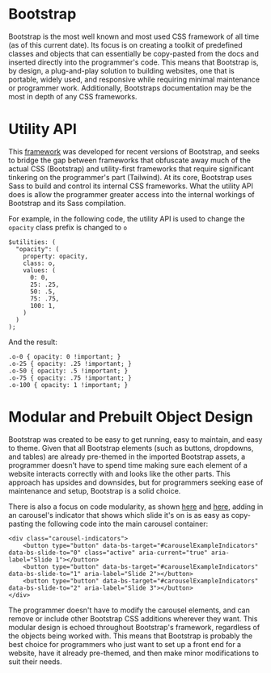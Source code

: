 # Bootstrap
Bootstrap is the most well known and most used CSS framework of all time (as of this current date). Its focus is on creating a toolkit of predefined classes and objects that
can essentially be copy-pasted from the docs and inserted directly into the programmer's code. This means that Bootstrap is, by design, a plug-and-play solution to building websites, one that is portable, widely used, and responsive while requiring minimal maintenance or programmer work. Additionally, Bootstraps documentation may be the most in depth of any CSS frameworks.

# Utility API
This [framework](https://getbootstrap.com/docs/5.0/utilities/api/) was developed for recent versions of Bootstrap, and seeks to bridge the gap between frameworks that obfuscate away much of the actual CSS (Bootstrap) and utility-first frameworks that require significant tinkering on the programmer's part (Tailwind). At its core, Bootstrap uses Sass to build and control its internal CSS frameworks. What the utility API does is allow the programmer greater access into the internal workings of Bootstrap and its Sass compilation. 

For example, in the following code, the utility API is used to change the `opacity` class prefix is changed to `o`

```
$utilities: (
  "opacity": (
    property: opacity,
    class: o,
    values: (
      0: 0,
      25: .25,
      50: .5,
      75: .75,
      100: 1,
    )
  )
);
```

And the result:
```
.o-0 { opacity: 0 !important; }
.o-25 { opacity: .25 !important; }
.o-50 { opacity: .5 !important; }
.o-75 { opacity: .75 !important; }
.o-100 { opacity: 1 !important; }
```

# Modular and Prebuilt Object Design
Bootstrap was created to be easy to get running, easy to maintain, and easy to theme. Given that all Bootstrap elements (such as buttons, dropdowns, and tables) are already pre-themed in the imported Bootstrap assets, a programmer doesn't have to spend time making sure each element of a website interacts correctly with and looks like the other parts. This approach has upsides and downsides, but for programmers seeking ease of maintenance and setup, Bootstrap is a solid choice.

There is also a focus on code modularity, as shown [here](https://getbootstrap.com/docs/5.2/components/carousel/#with-controls) and [here](https://getbootstrap.com/docs/5.2/components/carousel/#with-controls), adding in an carousel's indicator that shows which slide it's on is as easy as copy-pasting the following code into the main carousel container:

```
<div class="carousel-indicators">
    <button type="button" data-bs-target="#carouselExampleIndicators" data-bs-slide-to="0" class="active" aria-current="true" aria-label="Slide 1"></button>
    <button type="button" data-bs-target="#carouselExampleIndicators" data-bs-slide-to="1" aria-label="Slide 2"></button>
    <button type="button" data-bs-target="#carouselExampleIndicators" data-bs-slide-to="2" aria-label="Slide 3"></button>
</div>
```
The programmer doesn't have to modify the carousel elements, and can remove or include other Bootstrap CSS additions wherever they want. This modular design is echoed throughout Bootstrap's framework, regardless of the objects being worked with. This means that Bootstrap is probably the best choice for programmers who just want to set up a front end for a website, have it already pre-themed, and then make minor modifications to suit their needs.
